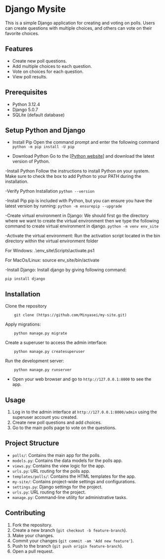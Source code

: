 # Django Mysite

This is a simple Django application for creating and voting on polls. Users can create questions with multiple choices, and others can vote on their favorite choices.

## Features

- Create new poll questions.
- Add multiple choices to each question.
- Vote on choices for each question.
- View poll results.

## Prerequisites

- Python 3.12.4
- Django 5.0.7
- SQLite (default database)

## Setup Python and Django
- Install Pip
Open the command prompt and enter the following command
`
  python -m pip install -U pip
`

- Download Python 
Go to the [[Python website](https://www.python.org/downloads/)] and download the latest version of Python.

-Install Python
Follow the instructions to install Python on your system. Make sure to check the box to add Python to your PATH during the installation.

-Verify Python Installation
`
    python --version
`

-Install Pip
pip is included with Python, but you can ensure you have the latest version by running:
`
    python -m ensurepip --upgrade
`

-Create virtual environment in Django:
We should first go the directory where we want to create the virtual environment then we type the following command to create virtual environment in django.
`
  python -m venv env_site
`

-Activate the virtual environment:
Run the activation script located in the bin directory within the virtual environment folder

For Windows:
.\env_site\Scripts\activate.ps1

For MacOs/Linux:
source env_site/bin/activate

-Install Django:
Install django by giving following command:
 
`
  pip install django
`

## Installation

Clone the repository
```
    git clone (https://github.com/Minyasei/my-site.git)
```
Apply migrations:
```
    python manage.py migrate
```
Create a superuser to access the admin interface:
```
    python manage.py createsuperuser
```
Run the development server:
```
    python manage.py runserver
```
- Open your web browser and go to `http://127.0.0.1:8000` to see the app.

## Usage

1. Log in to the admin interface at `http://127.0.0.1:8000/admin` using the superuser account you created.
2. Create new poll questions and add choices.
3. Go to the main polls page to vote on the questions.

## Project Structure

  - `polls/`: Contains the main app for the polls.
  - `models.py`: Contains the data models for the polls app.
  - `views.py`: Contains the view logic for the app.
  - `urls.py`: URL routing for the polls app.
  - `templates/polls/`: Contains the HTML templates for the app.
  - `my-site/`: Contains project-wide settings and configurations.
  - `settings.py`: Django settings for the project.
  - `urls.py`: URL routing for the project.
  - `manage.py`: Command-line utility for administrative tasks.

## Contributing

1. Fork the repository.
2. Create a new branch (`git checkout -b feature-branch`).
3. Make your changes.
4. Commit your changes (`git commit -am 'Add new feature'`).
5. Push to the branch (`git push origin feature-branch`).
6. Open a pull request.

